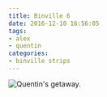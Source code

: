 ```yaml
---
title: Binville 6 
date: 2016-12-10 16:56:05
tags:
- alex
- quentin
categories:
- binville strips
---
```

<img alt="Quentin's getaway." src="/binville015.png">
